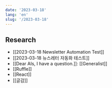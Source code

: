 ```yaml
---
date: '2023-03-18'
lang: 'en'
slug: '/2023-03-18'
---
```


## Research

- [[2023-03-18 Newsletter Automation Test]]
- [[2023-03-18 뉴스레터 자동화 테스트]]
- [[Dear AIs, I have a question.]]: [[Generalist]]
- [[Ruffle]]
- [[React]]
- [[글감]]
